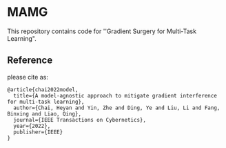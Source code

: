 # MAMG
This repository contains code for ''Gradient Surgery for Multi-Task Learning".




## Reference

please cite as:

```
@article{chai2022model,
  title={A model-agnostic approach to mitigate gradient interference for multi-task learning},
  author={Chai, Heyan and Yin, Zhe and Ding, Ye and Liu, Li and Fang, Binxing and Liao, Qing},
  journal={IEEE Transactions on Cybernetics},
  year={2022},
  publisher={IEEE}
}
```
